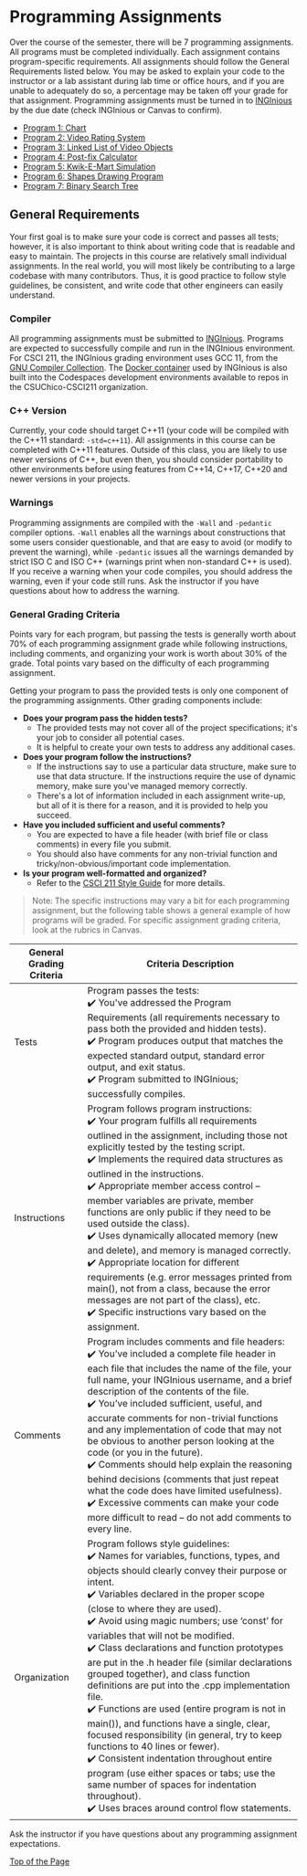 # Programming Assignments

Over the course of the semester, there will be 7 programming assignments. All programs must be completed individually. Each assignment contains program-specific requirements. All assignments should follow the General Requirements listed below. You may be asked to explain your code to the instructor or a lab assistant during lab time or office hours, and if you are unable to adequately do so, a percentage may be taken off your grade for that assignment. Programming assignments must be turned in to [INGInious](https://inginious.csuchico.edu/) by the due date (check INGInious or Canvas to confirm).

* [Program 1: Chart](https://github.com/shelleywong/CSCI211-Course-Materials/blob/main/Programs/program01.md)
* [Program 2: Video Rating System](https://github.com/shelleywong/CSCI211-Course-Materials/blob/main/Programs/program02.md)
* [Program 3: Linked List of Video Objects](https://github.com/shelleywong/CSCI211-Course-Materials/blob/main/Programs/program03.md)
* [Program 4: Post-fix Calculator](https://github.com/shelleywong/CSCI211-Course-Materials/blob/main/Programs/program04.md)
* [Program 5: Kwik-E-Mart Simulation](https://github.com/shelleywong/CSCI211-Course-Materials/blob/main/Programs/program05.md)
* [Program 6: Shapes Drawing Program](https://github.com/shelleywong/CSCI211-Course-Materials/blob/main/Programs/program06.md)
* [Program 7: Binary Search Tree](https://github.com/shelleywong/CSCI211-Course-Materials/blob/main/Programs/program07.md)

## General Requirements

Your first goal is to make sure your code is correct and passes all tests; however, it is also important to think about writing code that is readable and easy to maintain. The projects in this course are relatively small individual assignments. In the real world, you will most likely be contributing to a large codebase with many contributors. Thus, it is good practice to follow style guidelines, be consistent, and write code that other engineers can easily understand.<br>

### Compiler

All programming assignments must be submitted to [INGInious](https://inginious.csuchico.edu/). Programs are expected to successfully compile and run in the INGInious environment. For CSCI 211, the INGInious grading environment uses GCC 11, from the [GNU Compiler Collection](https://gcc.gnu.org/). The [Docker container](https://hub.docker.com/r/javawolfpack/inginious-c-gcc11/tags) used by INGInious is also built into the Codespaces development environments available to repos in the CSUChico-CSCI211 organization.

### C++ Version

Currently, your code should target C++11 (your code will be compiled with the C++11 standard: `-std=c++11`). All assignments in this course can be completed with C++11 features. Outside of this class, you are likely to use newer versions of C++, but even then, you should consider portability to other environments before using features from C++14, C++17, C++20 and newer versions in your projects.

### Warnings

Programming assignments are compiled with the `-Wall` and `-pedantic` compiler options. `-Wall` enables all the warnings about constructions that some users consider questionable, and that are easy to avoid (or modify to prevent the warning), while `-pedantic` issues all the warnings demanded by strict ISO C and ISO C++ (warnings print when non-standard C++ is used). If you receive a warning when your code compiles, you should address the warning, even if your code still runs. Ask the instructor if you have questions about how to address the warning.

### General Grading Criteria

Points vary for each program, but passing the tests is generally worth about 70% of each programming assignment grade while following instructions, including comments, and organizing your work is worth about 30% of the grade. Total points vary based on the difficulty of each programming assignment.

Getting your program to pass the provided tests is only one component of the programming assignments. Other grading components include:
* **Does your program pass the hidden tests?**
  * The provided tests may not cover all of the project specifications; it's your job to consider all potential cases.
  * It is helpful to create your own tests to address any additional cases.
* **Does your program follow the instructions?**
  * If the instructions say to use a particular data structure, make sure to use that data structure. If the instructions require the use of dynamic memory, make sure you've managed memory correctly.
  * There's a lot of information included in each assignment write-up, but all of it is there for a reason, and it is provided to help you succeed.
* **Have you included sufficient and useful comments?**
  * You are expected to have a file header (with brief file or class comments) in every file you submit.
  * You should also have comments for any non-trivial function and tricky/non-obvious/important code implementation.
* **Is your program well-formatted and organized?**
  * Refer to the [CSCI 211 Style Guide](https://github.com/shelleywong/CSCI211-Course-Materials/blob/main/guides/style.md) for more details.<br>

> Note: The specific instructions may vary a bit for each programming assignment, but the following table shows a general example of how programs will be graded. For specific assignment grading criteria, look at the rubrics in Canvas.

| General Grading Criteria | Criteria Description |
| --- | --- |
| Tests | Program passes the tests:<br> :heavy_check_mark: You've addressed the Program Requirements (all requirements necessary to pass both the provided and hidden tests).<br> :heavy_check_mark: Program produces output that matches the expected standard output, standard error output, and exit status.<br> :heavy_check_mark: Program submitted to INGInious; successfully compiles. |
| Instructions | Program follows program instructions:<br> :heavy_check_mark: Your program fulfills all requirements outlined in the assignment, including those not explicitly tested by the testing script.<br> :heavy_check_mark: Implements the required data structures as outlined in the instructions.<br> :heavy_check_mark: Appropriate member access control – member variables are private, member functions are only public if they need to be used outside the class).<br> :heavy_check_mark: Uses dynamically allocated memory (new and delete), and memory is managed correctly.<br> :heavy_check_mark: Appropriate location for different requirements (e.g. error messages printed from main(), not from a class, because the error messages are not part of the class), etc.<br> :heavy_check_mark: Specific instructions vary based on the assignment. |
| Comments | Program includes comments and file headers:<br> :heavy_check_mark: You’ve included a complete file header in each file that includes the name of the file, your full name, your INGInious username, and a brief description of the contents of the file.<br> :heavy_check_mark: You’ve included sufficient, useful, and accurate comments for non-trivial functions and any implementation of code that may not be obvious to another person looking at the code (or you in the future).<br> :heavy_check_mark: Comments should help explain the reasoning behind decisions (comments that just repeat what the code does have limited usefulness).<br> :heavy_check_mark: Excessive comments can make your code more difficult to read – do not add comments to every line. |
| Organization | Program follows style guidelines:<br> :heavy_check_mark: Names for variables, functions, types, and objects should clearly convey their purpose or intent.<br> :heavy_check_mark: Variables declared in the proper scope (close to where they are used).<br> :heavy_check_mark: Avoid using magic numbers; use ‘const’ for variables that will not be modified.<br> :heavy_check_mark: Class declarations and function prototypes are put in the .h header file (similar declarations grouped together), and class function definitions are put into the .cpp implementation file.<br> :heavy_check_mark: Functions are used (entire program is not in main()), and functions have a single, clear, focused responsibility (in general, try to keep functions to 40 lines or fewer).<br> :heavy_check_mark: Consistent indentation throughout entire program (use either spaces or tabs; use the same number of spaces for indentation throughout).<br> :heavy_check_mark: Uses braces around control flow statements. |

Ask the instructor if you have questions about any programming assignment expectations.

[Top of the Page](#programming-assignments)
